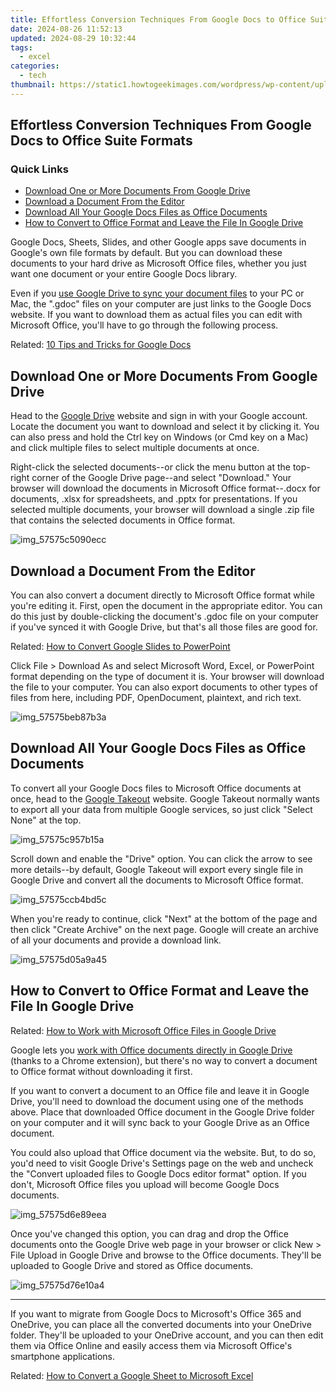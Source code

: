```yaml
---
title: Effortless Conversion Techniques From Google Docs to Office Suite Formats
date: 2024-08-26 11:52:13
updated: 2024-08-29 10:32:44
tags:
  - excel
categories:
  - tech
thumbnail: https://static1.howtogeekimages.com/wordpress/wp-content/uploads/2016/06/img_5757622d2c94c.png
---
```


## Effortless Conversion Techniques From Google Docs to Office Suite Formats

### Quick Links

* [Download One or More Documents From Google Drive](https://some-knowledge.techidaily.com/2024-approved-in-depth-photo-editing-via-vsco-a-compreeved-guide/)
* [Download a Document From the Editor](https://extra-tips.techidaily.com/in-2024-best-6-video-translators-to-translate-video/)
* [Download All Your Google Docs Files as Office Documents](https://video-capture.techidaily.com/new-2024-approved-top-tier-external-ssds-for-elevated-xbox-use/)
* [How to Convert to Office Format and Leave the File In Google Drive](https://extra-lessons.techidaily.com/capturing-landscapes-with-mi-drone-4k-analysis-for-2024/)

 Google Docs, Sheets, Slides, and other Google apps save documents in Google's own file formats by default. But you can download these documents to your hard drive as Microsoft Office files, whether you just want one document or your entire Google Docs library.

 Even if you [use Google Drive to sync your document files](https://vp-tips.techidaily.com/new-integrating-podcast-into-your-instagram-content-strategy/) to your PC or Mac, the ".gdoc" files on your computer are just links to the Google Docs website. If you want to download them as actual files you can edit with Microsoft Office, you'll have to go through the following process.

Related: [10 Tips and Tricks for Google Docs](https://youtube-tips.techidaily.com/l-your-youtube-presence-upwards-by-thousands/) 

##  Download One or More Documents From Google Drive

 Head to the [Google Drive](https://drive.google.com/drive/u/0/#) website and sign in with your Google account. Locate the document you want to download and select it by clicking it. You can also press and hold the Ctrl key on Windows (or Cmd key on a Mac) and click multiple files to select multiple documents at once.

 Right-click the selected documents--or click the menu button at the top-right corner of the Google Drive page--and select "Download." Your browser will download the documents in Microsoft Office format--.docx for documents, .xlsx for spreadsheets, and .pptx for presentations. If you selected multiple documents, your browser will download a single .zip file that contains the selected documents in Office format.

![img_57575c5090ecc](https://static1.howtogeekimages.com/wordpress/wp-content/uploads/2016/06/img_57575c5090ecc.png) 

##  Download a Document From the Editor

 You can also convert a document directly to Microsoft Office format while you're editing it. First, open the document in the appropriate editor. You can do this just by double-clicking the document's .gdoc file on your computer if you've synced it with Google Drive, but that's all those files are good for.

Related: [How to Convert Google Slides to PowerPoint](https://facebook-video-footage.techidaily.com/updated-audio-artisans-crafting-a-personal-library-with-6-best-free-youtube-apps-for-2024/) 

 Click File > Download As and select Microsoft Word, Excel, or PowerPoint format depending on the type of document it is. Your browser will download the file to your computer. You can also export documents to other types of files from here, including PDF, OpenDocument, plaintext, and rich text.

![img_57575beb87b3a](https://static1.howtogeekimages.com/wordpress/wp-content/uploads/2016/06/img_57575beb87b3a.png) 

##  Download All Your Google Docs Files as Office Documents

 To convert all your Google Docs files to Microsoft Office documents at once, head to the [Google Takeout](https://takeout.google.com/settings/takeout) website. Google Takeout normally wants to export all your data from multiple Google services, so just click "Select None" at the top.

![img_57575c957b15a](https://static1.howtogeekimages.com/wordpress/wp-content/uploads/2016/06/img_57575c957b15a.png) 

 Scroll down and enable the "Drive" option. You can click the arrow to see more details--by default, Google Takeout will export every single file in Google Drive and convert all the documents to Microsoft Office format.

![img_57575ccb4bd5c](https://static1.howtogeekimages.com/wordpress/wp-content/uploads/2016/06/img_57575ccb4bd5c.png) 

 When you're ready to continue, click "Next" at the bottom of the page and then click "Create Archive" on the next page. Google will create an archive of all your documents and provide a download link.

![img_57575d05a9a45](https://static1.howtogeekimages.com/wordpress/wp-content/uploads/2016/06/img_57575d05a9a45.png) 

##  How to Convert to Office Format and Leave the File In Google Drive

Related: [How to Work with Microsoft Office Files in Google Drive](https://some-knowledge.techidaily.com/2024-approved-fusing-images-online-and-desktop-harmoniously/) 

 Google lets you [work with Office documents directly in Google Drive](https://some-knowledge.techidaily.com/2024-approved-fusing-images-online-and-desktop-harmoniously/) (thanks to a Chrome extension), but there's no way to convert a document to Office format without downloading it first.

 If you want to convert a document to an Office file and leave it in Google Drive, you'll need to download the document using one of the methods above. Place that downloaded Office document in the Google Drive folder on your computer and it will sync back to your Google Drive as an Office document.

 You could also upload that Office document via the website. But, to do so, you'd need to visit Google Drive's Settings page on the web and uncheck the "Convert uploaded files to Google Docs editor format" option. If you don't, Microsoft Office files you upload will become Google Docs documents.

![img_57575d6e89eea](https://static1.howtogeekimages.com/wordpress/wp-content/uploads/2016/06/img_57575d6e89eea.png) 

 Once you've changed this option, you can drag and drop the Office documents onto the Google Drive web page in your browser or click New > File Upload in Google Drive and browse to the Office documents. They'll be uploaded to Google Drive and stored as Office documents.

![img_57575d76e10a4](https://static1.howtogeekimages.com/wordpress/wp-content/uploads/2016/06/img_57575d76e10a4.png) 

---

 If you want to migrate from Google Docs to Microsoft's Office 365 and OneDrive, you can place all the converted documents into your OneDrive folder. They'll be uploaded to your OneDrive account, and you can then edit them via Office Online and easily access them via Microsoft Office's smartphone applications.

Related: [How to Convert a Google Sheet to Microsoft Excel](https://article-knowledge.techidaily.com/2024-approved-lol-library-top-picks-for-outstanding-meme-creators/)

<ins class="adsbygoogle"
     style="display:block"
     data-ad-format="autorelaxed"
     data-ad-client="ca-pub-7571918770474297"
     data-ad-slot="1223367746"></ins>



<ins class="adsbygoogle"
     style="display:block"
     data-ad-client="ca-pub-7571918770474297"
     data-ad-slot="8358498916"
     data-ad-format="auto"
     data-full-width-responsive="true"></ins>
